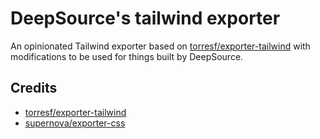 # DeepSource's tailwind exporter

An opinionated Tailwind exporter based on [torresf/exporter-tailwind](https://github.com/deepsourcelabs/exporter-tailwind) with modifications to be used for things built by DeepSource.

## Credits

- [torresf/exporter-tailwind](https://github.com/deepsourcelabs/exporter-tailwind)
- [supernova/exporter-css](https://github.com/Supernova-Studio/exporter-css)
